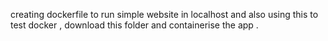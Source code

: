 creating dockerfile to run simple website in localhost and also using this to test docker , download this folder and containerise the app .
